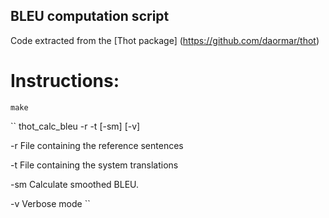 ## BLEU computation script
Code extracted from the [Thot package] (https://github.com/daormar/thot)

# Instructions:
`make`

``
thot_calc_bleu -r <string> -t <string> [-sm] [-v]

-r <string>       File containing the reference sentences

-t <string>       File containing the system translations

-sm               Calculate smoothed BLEU.

-v                Verbose mode
``